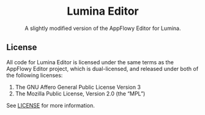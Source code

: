<!--
This README describes the package. If you publish this package to pub.dev,
this README's contents appear on the landing page for your package.

For information about how to write a good package README, see the guide for
[writing package pages](https://dart.dev/guides/libraries/writing-package-pages).

For general information about developing packages, see the Dart guide for
[creating packages](https://dart.dev/guides/libraries/create-library-packages)
and the Flutter guide for
[developing packages and plugins](https://flutter.dev/developing-packages).
-->

<h1 align="center"><b>Lumina Editor</b></h1>

<p align="center">A slightly modified version of the AppFlowy Editor for Lumina.</p>

## License
All code for Lumina Editor is licensed under the same terms as the AppFlowy Editor project, which is dual-licensed, and released under both of the following licenses:
1. The GNU Affero General Public License Version 3
2. The Mozilla Public License, Version 2.0 (the “MPL”)

See [LICENSE](https://github.com/DIVBYTES/lumina-editor/blob/main/LICENSE) for more information.
